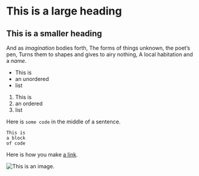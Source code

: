 # This is a large heading

## This is a smaller heading

And as *imagination* bodies forth,
The forms of things unknown, the poet’s pen,
Turns them to shapes and gives to airy nothing,
A local habitation and a *name*.

- This is
- an unordered
- list

1. This is
2. an ordered
3. list

Here is `some code` in the middle of a sentence.
```
This is
a block
of code
```
Here is how you make [a link](https://www.wikipedia.org/).

![This is an image.](https://github.com/yihui/xaringan/releases/download/v0.0.2/karl-moustache.jpg)

